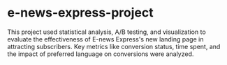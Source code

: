 # e-news-express-project
This project used statistical analysis, A/B testing, and visualization to evaluate the effectiveness of E-news Express's new landing page in attracting subscribers. Key metrics like conversion status, time spent, and the impact of preferred language on conversions were analyzed.
